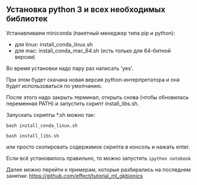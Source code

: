 Установка python 3 и всех необходимых библиотек
-----------------------------------------------

Устанавливаем miniconda (пакетный менеджер типа pip и python):
- для linux: install_conda_linux.sh
- для mac: install_conda_mac_64.sh (есть только для 64-битной версии)

Во время установки надо пару раз написать 'yes'. 

При этом будет скачана новая версия python-интерпретатора и она будет использоваться по умолчанию. 

После этого надо закрыть терминал, открыть снова (чтобы обновилась переменная PATH) и запустить скрипт install_libs.sh. 

Запускать скрипты *.sh можно так:

```bash install_conda_linux.sh```

```bash install_libs.sh```

или просто скопировать содержимое скрипта в консоль и нажать enter. 

Если всё установилось правильно, то можно запустить 
```ipython notebook```

Далее можно перейти к примерам, которые разбирались на последнем занятии: https://github.com/effect/tutorial_ml_gkbionics
